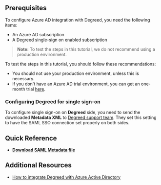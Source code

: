## Prerequisites

To configure Azure AD integration with Degreed, you need the following items:

- An Azure AD subscription
- A Degreed single-sign on enabled subscription

> **Note:**
> To test the steps in this tutorial, we do not recommend using a production environment.

To test the steps in this tutorial, you should follow these recommendations:

- You should not use your production environment, unless this is necessary.
- If you don't have an Azure AD trial environment, you can get an one-month trial [here](https://azure.microsoft.com/pricing/free-trial/).

### Configuring Degreed for single sign-on

To configure single sign-on on **Degreed** side, you need to send the downloaded **Metadata XML** to [Degreed support team](mailTo:admin@degreed.com). They set this setting to have the SAML SSO connection set properly on both sides.

## Quick Reference


* **[Download SAML Metadata file](%metadata:metadataDownloadUrl%)**

## Additional Resources

* [How to integrate Degreed with Azure Active Directory](https://docs.microsoft.com/azure/active-directory/active-directory-saas-degreed-tutorial)
